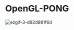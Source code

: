 # OpenGL-PONG

![ezgif-3-d82d981f6d](https://user-images.githubusercontent.com/62809897/184003278-1a2e906b-3968-42ac-bfae-d0614820619f.gif)
